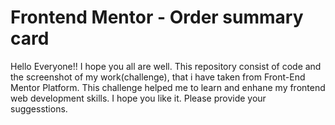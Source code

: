 # Frontend Mentor - Order summary card
Hello Everyone!!
I hope you all are well.
This repository consist of code and the screenshot of my work(challenge), that i have taken from Front-End Mentor Platform.
This challenge helped me to learn and enhane my frontend web development skills.
I hope you like it.
Please provide your suggesstions.
